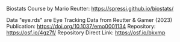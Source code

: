 Biostats Course by Mario Reutter: <https://spressi.github.io/biostats/>

Data "eye.rds" are Eye Tracking Data from Reutter & Gamer (2023)
Publication: <https://doi.org/10.1037/emo0001134>
Repository: <https://osf.io/4gz7f/>
Repository Direct Link: <https://osf.io/bkxmp>
